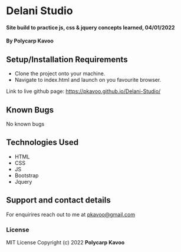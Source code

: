 # Delani Studio
#### Site build to practice js, css & jquery concepts learned, 04/01/2022
#### By **Polycarp Kavoo**
## Setup/Installation Requirements
* Clone the project onto your machine.
* Navigate to index.html and launch on you favourite browser.

Link to live github page: https://pkavoo.github.io/Delani-Studio/
## Known Bugs
No known bugs
## Technologies Used
* HTML
* CSS
* JS
* Bootstrap
* Jquery
## Support and contact details
For enquirires reach out to me at pkavoo@gmail.com
### License
MIT License
Copyright (c) 2022 **Polycarp Kavoo**
